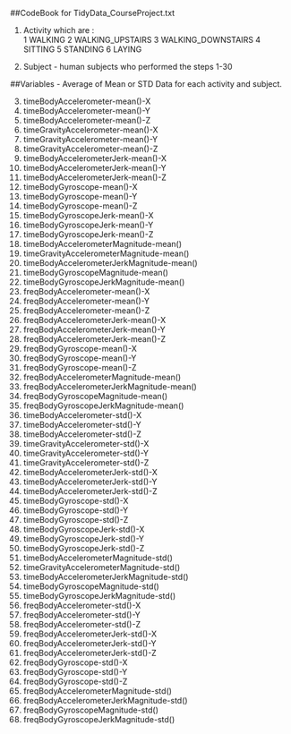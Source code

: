 ##CodeBook for TidyData_CourseProject.txt

1) Activity which are :   
              1 WALKING
              2 WALKING_UPSTAIRS
              3 WALKING_DOWNSTAIRS
              4 SITTING
              5 STANDING
              6 LAYING


2) Subject      - human subjects who performed the steps 1-30 

##Variables - Average of Mean or STD  Data for each activity and subject.  

3) timeBodyAccelerometer-mean()-X 
4) timeBodyAccelerometer-mean()-Y   
5) timeBodyAccelerometer-mean()-Z       
6) timeGravityAccelerometer-mean()-X     
7) timeGravityAccelerometer-mean()-Y     
8) timeGravityAccelerometer-mean()-Z       
9) timeBodyAccelerometerJerk-mean()-X       
10) timeBodyAccelerometerJerk-mean()-Y 
11) timeBodyAccelerometerJerk-mean()-Z      
12) timeBodyGyroscope-mean()-X         
13) timeBodyGyroscope-mean()-Y 
14) timeBodyGyroscope-mean()-Z    
15) timeBodyGyroscopeJerk-mean()-X           
16) timeBodyGyroscopeJerk-mean()-Y 
17) timeBodyGyroscopeJerk-mean()-Z  
18) timeBodyAccelerometerMagnitude-mean()
19) timeGravityAccelerometerMagnitude-mean()
20) timeBodyAccelerometerJerkMagnitude-mean()
21) timeBodyGyroscopeMagnitude-mean()        
22) timeBodyGyroscopeJerkMagnitude-mean() 
23) freqBodyAccelerometer-mean()-X         
24) freqBodyAccelerometer-mean()-Y           
25) freqBodyAccelerometer-mean()-Z     
26) freqBodyAccelerometerJerk-mean()-X     
27) freqBodyAccelerometerJerk-mean()-Y       
28) freqBodyAccelerometerJerk-mean()-Z    
29) freqBodyGyroscope-mean()-X              
30) freqBodyGyroscope-mean()-Y               
31) freqBodyGyroscope-mean()-Z         
32) freqBodyAccelerometerMagnitude-mean()    
33) freqBodyAccelerometerJerkMagnitude-mean()
34) freqBodyGyroscopeMagnitude-mean()   
35) freqBodyGyroscopeJerkMagnitude-mean()    
36) timeBodyAccelerometer-std()-X            
37)  timeBodyAccelerometer-std()-Y         
38) timeBodyAccelerometer-std()-Z          
39) timeGravityAccelerometer-std()-X         
40) timeGravityAccelerometer-std()-Y      
41) timeGravityAccelerometer-std()-Z        
42) timeBodyAccelerometerJerk-std()-X        
43) timeBodyAccelerometerJerk-std()-Y     
44) timeBodyAccelerometerJerk-std()-Z       
45) timeBodyGyroscope-std()-X                
46) timeBodyGyroscope-std()-Y         
47) timeBodyGyroscope-std()-Z            
48) timeBodyGyroscopeJerk-std()-X            
49) timeBodyGyroscopeJerk-std()-Y        
50) timeBodyGyroscopeJerk-std()-Z          
51) timeBodyAccelerometerMagnitude-std()     
52) timeGravityAccelerometerMagnitude-std()  
53) timeBodyAccelerometerJerkMagnitude-std() 
54) timeBodyGyroscopeMagnitude-std()         
55) timeBodyGyroscopeJerkMagnitude-std()     
56) freqBodyAccelerometer-std()-X            
57) freqBodyAccelerometer-std()-Y            
58) freqBodyAccelerometer-std()-Z      
59) freqBodyAccelerometerJerk-std()-X       
60) freqBodyAccelerometerJerk-std()-Y        
61) freqBodyAccelerometerJerk-std()-Z      
62) freqBodyGyroscope-std()-X              
63) freqBodyGyroscope-std()-Y        
64) freqBodyGyroscope-std()-Z              
65) freqBodyAccelerometerMagnitude-std()   
66) freqBodyAccelerometerJerkMagnitude-std() 
67) freqBodyGyroscopeMagnitude-std()         
68) freqBodyGyroscopeJerkMagnitude-std()  

